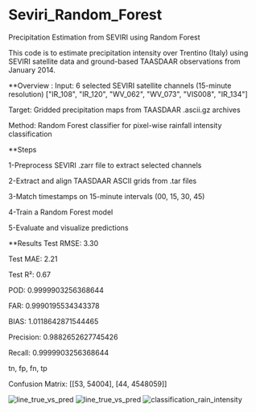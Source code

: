 # Seviri_Random_Forest
Precipitation Estimation from SEVIRI using Random Forest

This code is to estimate precipitation intensity over Trentino (Italy) using SEVIRI satellite data and ground-based TAASDAAR observations from January 2014.

**Overview :
  Input: 6 selected SEVIRI satellite channels (15-minute resolution) ["IR_108", "IR_120", "WV_062", "WV_073", "VIS008", "IR_134"]
  
  Target: Gridded precipitation maps from TAASDAAR .ascii.gz archives
  
  Method: Random Forest classifier for pixel-wise rainfall intensity classification


**Steps

   1-Preprocess SEVIRI .zarr file to extract selected channels
   
   2-Extract and align TAASDAAR ASCII grids from .tar files
   
   3-Match timestamps on 15-minute intervals (00, 15, 30, 45)
   
   4-Train a Random Forest model
   
   5-Evaluate and visualize predictions
   

**Results
Test RMSE: 3.30

Test MAE: 2.21

Test R²: 0.67


POD: 0.9999903256368644

FAR: 0.9990195534343378

BIAS: 1.0118642871544465

Precision: 0.9882652627745426

Recall: 0.9999903256368644

tn, fp, fn, tp 

Confusion Matrix: [[53, 54004], [44, 4548059]]

![line_true_vs_pred](https://github.com/user-attachments/assets/7c877323-307e-4360-804c-dcc5f612092f)
![line_true_vs_pred](https://github.com/user-attachments/assets/4a6ed3aa-91eb-4f23-b250-a8533bebf7d6)
![classification_rain_intensity](https://github.com/user-attachments/assets/ef09c8ae-fdbf-4f9d-8ea7-1596df22d8d8)
